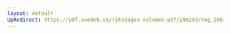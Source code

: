 ```yaml
---
layout: default
UpRedirect: https://pdf.swedeb.se/riksdagen-volumeG-pdf/200203/reg_200203/reg_200203_0177.pdf
---
```

